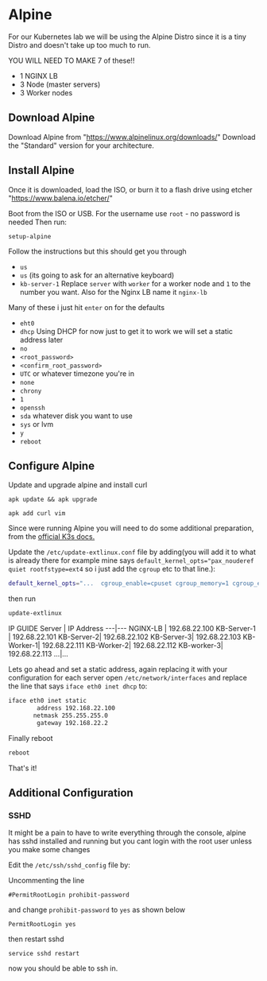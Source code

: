 # Alpine

For our Kubernetes lab we will be using the Alpine Distro since it is a tiny Distro and doesn't take up too much to run.

YOU WILL NEED TO MAKE 7 of these!!
- 1 NGINX LB
- 3 Node (master servers)
- 3 Worker nodes

## Download Alpine
Download Alpine from  "https://www.alpinelinux.org/downloads/"
Download the "Standard" version for your architecture.

## Install Alpine
Once it is downloaded, load the ISO, or burn it to a flash drive using etcher "https://www.balena.io/etcher/"

Boot from the ISO or USB.
For the username use `root` - no password is needed
Then run:
```
setup-alpine
```
Follow the instructions but this should get you through
- `us`
- `us` (its going to ask for an alternative keyboard)
- `kb-server-1` Replace `server` with `worker` for a worker node and `1` to the number you want. Also for the Nginx LB name it `nginx-lb`

Many of these i just hit `enter` on for the defaults
- `eht0`
- `dhcp` Using DHCP for now just to get it to work we will set a static address later
- `no`
- `<root_password>`
- `<confirm_root_password>`
- `UTC` or whatever timezone you're in
- `none`
- `chrony`
- `1`
- `openssh`
- `sda` whatever disk you want to use
- `sys` or lvm
- `y`
- `reboot`

## Configure Alpine

Update and upgrade alpine and install curl
```
apk update && apk upgrade
```
```
apk add curl vim
```

Since were running Alpine you will need to do some additional preparation, from the [official K3s docs.](https://rancher.com/docs/k3s/latest/en/advanced/#additional-preparation-for-alpine-linux-setup)

Update the `/etc/update-extlinux.conf` file by adding(you will add it to what is already there for example mine says `default_kernel_opts="pax_nouderef quiet rootfstype=ext4` so i just add the `cgroup` etc to that line.):
```bash
default_kernel_opts="...  cgroup_enable=cpuset cgroup_memory=1 cgroup_enable=memory"
```

then run

```bash
update-extlinux
```

IP GUIDE
Server | IP Address
---|---
NGINX-LB | 192.68.22.100
KB-Server-1 | 192.68.22.101
KB-Server-2| 192.68.22.102
KB-Server-3| 192.68.22.103
KB-Worker-1| 192.68.22.111
KB-Worker-2| 192.68.22.112
KB-worker-3| 192.68.22.113
...|...


Lets go ahead and set a static address, again replacing it with your configuration for each server
open `/etc/network/interfaces` and replace the line that says `iface eth0 inet dhcp` to:
```bash
iface eth0 inet static
        address 192.168.22.100
       netmask 255.255.255.0
        gateway 192.168.22.2
```

Finally reboot

```bash
reboot
```
That's it!


## Additional Configuration

### SSHD
It might be a pain to have to write everything through the console, alpine has sshd installed and running but you cant login with the root user unless you make some changes

Edit the `/etc/ssh/sshd_config` file by:

Uncommenting the line
```
#PermitRootLogin prohibit-password
```
and change `prohibit-password` to `yes` as shown below
```
PermitRootLogin yes
```
then restart sshd
```
service sshd restart
```
now you should be able to ssh in.
